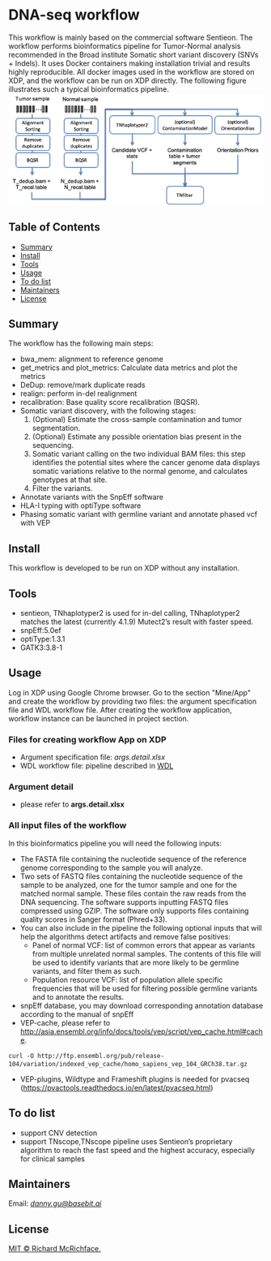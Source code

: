 # DNA-seq workflow

This workflow is mainly based on the commercial software Sentieon. The workflow performs bioinformatics pipeline for Tumor-Normal analysis recommended in the Broad institute Somatic short variant discovery (SNVs + Indels). It uses Docker containers making installation trivial and results highly reproducible. All docker images used in the workflow are stored on XDP, and the workflow can be run on XDP directly. The following figure illustrates such a typical bioinformatics pipeline.
![img.png](img.png)

## Table of Contents

- [Summary](#Summary)
- [Install](#install)
- [Tools](#tools)
- [Usage](#usage)
- [To do list](#todolist)
- [Maintainers](#maintainers)
- [License](#license)

## Summary

The workflow has the following main steps:
* bwa_mem: alignment to reference genome
* get_metrics and plot_metrics: Calculate data metrics and plot the metrics
* DeDup: remove/mark duplicate reads
* realign: perform in-del realignment
* recalibration: Base quality score recalibration (BQSR).
* Somatic variant discovery, with the following stages:
    1. (Optional) Estimate the cross-sample contamination and tumor segmentation.
    2. (Optional) Estimate any possible orientation bias present in the sequencing.
    3. Somatic variant calling on the two individual BAM files: this step identifies the potential sites where the cancer genome data displays somatic variations relative to the normal genome, and calculates genotypes at that site.
    4. Filter the variants.
* Annotate variants with the SnpEff software
* HLA-I typing with optiType software
* Phasing somatic variant with germline variant and annotate phased vcf with VEP

## Install

This workflow is developed to be run on XDP without any installation.

## Tools
* sentieon, TNhaplotyper2 is used for in-del calling, TNhaplotyper2 matches the latest (currently 4.1.9) Mutect2’s result with faster speed.
* snpEff:5.0ef
* optiType:1.3.1
* GATK3:3.8-1

## Usage

Log in XDP using Google Chrome browser. Go to the section "Mine/App" and create the workflow by providing two files: the argument specification file and WDL workflow file. After creating the workflow application, workflow instance can be launched in project section.

### Files for creating workflow App on XDP
- Argument specification file: *args.detail.xlsx*
- WDL workflow file: pipeline described in [WDL](https://github.com/openwdl/wdl)

### Argument detail
- please refer to **args.detail.xlsx**

### All input files of the workflow
In this bioinformatics pipeline you will need the following inputs:
- The FASTA file containing the nucleotide sequence of the reference genome corresponding to the sample you will analyze.
- Two sets of FASTQ files containing the nucleotide sequence of the sample to be analyzed, one for the tumor sample and one for the matched normal sample. These files contain the raw reads from the DNA sequencing. The software supports inputting FASTQ files compressed using GZIP. The software only supports files containing quality scores in Sanger format (Phred+33).
- You can also include in the pipeline the following optional inputs that will help the algorithms detect artifacts and remove false positives:
    * Panel of normal VCF: list of common errors that appear as variants from multiple unrelated normal samples. The contents of this file will be used to identify variants that are more likely to be germline variants, and filter them as such.
    * Population resource VCF: list of population allele specific frequencies that will be used for filtering possible germline variants and to annotate the results.
- snpEff database, you may download corresponding annotation database according to the manual of snpEff 
- VEP-cache, please refer to http://asia.ensembl.org/info/docs/tools/vep/script/vep_cache.html#cache.
```gitignore
curl -O http://ftp.ensembl.org/pub/release-104/variation/indexed_vep_cache/homo_sapiens_vep_104_GRCh38.tar.gz
```
- VEP-plugins, Wildtype and Frameshift plugins is needed for pvacseq (https://pvactools.readthedocs.io/en/latest/pvacseq.html)



## To do list
- support CNV detection
- support TNscope,TNscope pipeline uses Sentieon’s proprietary algorithm to reach the fast speed and the highest accuracy, especially for clinical samples

## Maintainers

Email: *danny.gu@basebit.ai*

## License

[MIT © Richard McRichface.](../LICENSE)